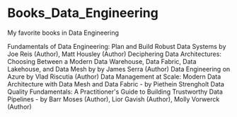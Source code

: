 # Books_Data_Engineering
My favorite books in Data Engineering

Fundamentals of Data Engineering: Plan and Build Robust Data Systems by Joe Reis (Author), Matt Housley (Author) 
Deciphering Data Architectures: Choosing Between a Modern Data Warehouse, Data Fabric, Data Lakehouse, and Data Mesh by by James Serra (Author)
Data Engineering on Azure by Vlad Riscutia (Author) 
Data Management at Scale: Modern Data Architecture with Data Mesh and Data Fabric  - by Piethein Strengholt
Data Quality Fundamentals: A Practitioner's Guide to Building Trustworthy Data Pipelines -  by Barr Moses (Author), Lior Gavish (Author), Molly Vorwerck (Author)

